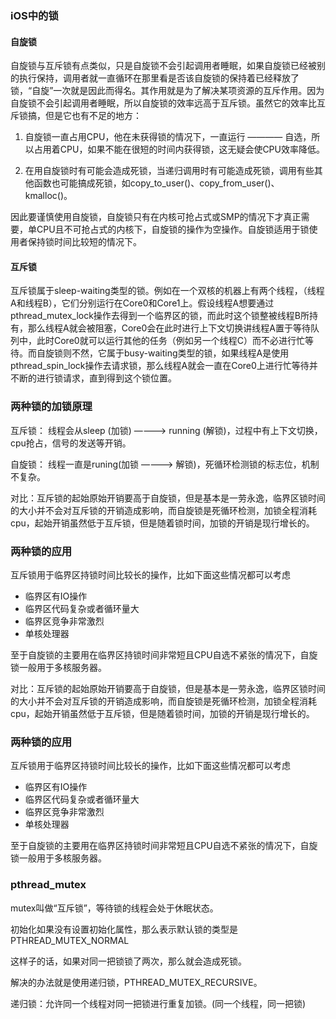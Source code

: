 ### iOS中的锁

#### 自旋锁

自旋锁与互斥锁有点类似，只是自旋锁不会引起调用者睡眠，如果自旋锁已经被别的执行保持，调用者就一直循环在那里看是否该自旋锁的保持着已经释放了锁，“自旋”一次就是因此而得名。其作用就是为了解决某项资源的互斥作用。因为自旋锁不会引起调用者睡眠，所以自旋锁的效率远高于互斥锁。虽然它的效率比互斥锁搞，但是它也有不足的地方：

1. 自旋锁一直占用CPU，他在未获得锁的情况下，一直运行 ———— 自选，所以占用着CPU，如果不能在很短的时间内获得锁，这无疑会使CPU效率降低。

2. 在用自旋锁时有可能会造成死锁，当递归调用时有可能造成死锁，调用有些其他函数也可能搞成死锁，如copy_to_user()、copy_from_user()、kmalloc()。

因此要谨慎使用自旋锁，自旋锁只有在内核可抢占式或SMP的情况下才真正需要，单CPU且不可抢占式的内核下，自旋锁的操作为空操作。自旋锁适用于锁使用者保持锁时间比较短的情况下。

#### 互斥锁

互斥锁属于sleep-waiting类型的锁。例如在一个双核的机器上有两个线程，（线程A和线程B），它们分别运行在Core0和Core1上。假设线程A想要通过pthread_mutex_lock操作去得到一个临界区的锁，而此时这个锁整被线程B所持有，那么线程A就会被阻塞，Core0会在此时进行上下文切换讲线程A置于等待队列中，此时Core0就可以运行其他的任务（例如另一个线程C）而不必进行忙等待。而自旋锁则不然，它属于busy-waiting类型的锁，如果线程A是使用pthread_spin_lock操作去请求锁，那么线程A就会一直在Core0上进行忙等待并不断的进行锁请求，直到得到这个锁位置。

### 两种锁的加锁原理

互斥锁： 线程会从sleep (加锁) ————> running (解锁)，过程中有上下文切换，cpu抢占，信号的发送等开销。

自旋锁： 线程一直是runing(加锁 ————> 解锁)，死循环检测锁的标志位，机制不复杂。

对比：互斥锁的起始原始开销要高于自旋锁，但是基本是一劳永逸，临界区锁时间的大小并不会对互斥锁的开销造成影响，而自旋锁是死循环检测，加锁全程消耗cpu，起始开销虽然低于互斥锁，但是随着锁时间，加锁的开销是现行增长的。

### 两种锁的应用

互斥锁用于临界区持锁时间比较长的操作，比如下面这些情况都可以考虑

- 临界区有IO操作
- 临界区代码复杂或者循环量大
- 临界区竞争非常激烈
- 单核处理器

至于自旋锁的主要用在临界区持锁时间非常短且CPU自选不紧张的情况下，自旋锁一般用于多核服务器。

对比：互斥锁的起始原始开销要高于自旋锁，但是基本是一劳永逸，临界区锁时间的大小并不会对互斥锁的开销造成影响，而自旋锁是死循环检测，加锁全程消耗cpu，起始开销虽然低于互斥锁，但是随着锁时间，加锁的开销是现行增长的。

### 两种锁的应用

互斥锁用于临界区持锁时间比较长的操作，比如下面这些情况都可以考虑

- 临界区有IO操作
- 临界区代码复杂或者循环量大
- 临界区竞争非常激烈
- 单核处理器

至于自旋锁的主要用在临界区持锁时间非常短且CPU自选不紧张的情况下，自旋锁一般用于多核服务器。


### pthread_mutex

mutex叫做“互斥锁”，等待锁的线程会处于休眠状态。

初始化如果没有设置初始化属性，那么表示默认锁的类型是PTHREAD_MUTEX_NORMAL

这样子的话，如果对同一把锁锁了两次，那么就会造成死锁。

解决的办法就是使用递归锁，PTHREAD_MUTEX_RECURSIVE。

递归锁：允许同一个线程对同一把锁进行重复加锁。(同一个线程，同一把锁)
